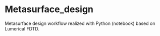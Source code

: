 # Metasurface_design
Metasurface design workflow realized with Python (notebook) based on Lumerical FDTD. 
